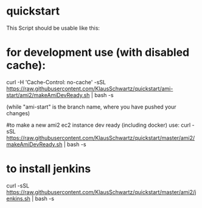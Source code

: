 # quickstart

This Script should be usable like this:


# for development use (with disabled cache):
curl -H 'Cache-Control: no-cache' -sSL https://raw.githubusercontent.com/KlausSchwartz/quickstart/ami-start/ami2/makeAmiDevReady.sh | bash -s

(while "ami-start" is the branch name, where you have pushed your changes)


#to make a new ami2 ec2 instance dev ready (including docker) use:
curl -sSL https://raw.githubusercontent.com/KlausSchwartz/quickstart/master/ami2/makeAmiDevReady.sh | bash -s

# to install jenkins
curl -sSL https://raw.githubusercontent.com/KlausSchwartz/quickstart/master/ami2/jenkins.sh | bash -s